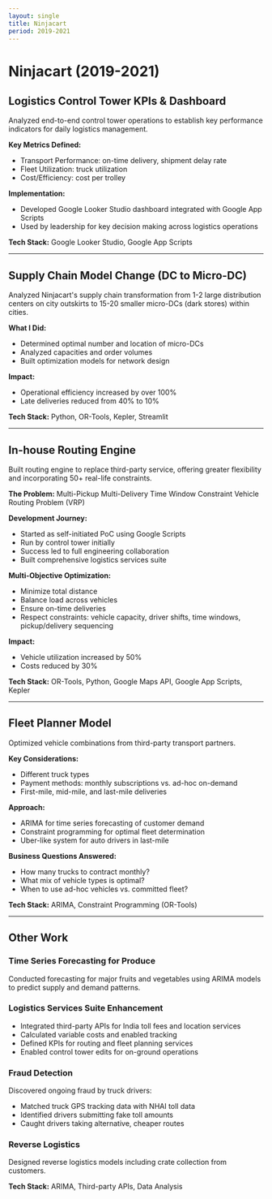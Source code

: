 ```yaml
---
layout: single
title: Ninjacart
period: 2019-2021
---
```


# Ninjacart (2019-2021)

## Logistics Control Tower KPIs & Dashboard

Analyzed end-to-end control tower operations to establish key performance indicators for daily logistics management.

**Key Metrics Defined:**
- Transport Performance: on-time delivery, shipment delay rate
- Fleet Utilization: truck utilization
- Cost/Efficiency: cost per trolley

**Implementation:**
- Developed Google Looker Studio dashboard integrated with Google App Scripts
- Used by leadership for key decision making across logistics operations

**Tech Stack:** Google Looker Studio, Google App Scripts

---

## Supply Chain Model Change (DC to Micro-DC)

Analyzed Ninjacart's supply chain transformation from 1-2 large distribution centers on city outskirts to 15-20 smaller micro-DCs (dark stores) within cities.

**What I Did:**
- Determined optimal number and location of micro-DCs
- Analyzed capacities and order volumes
- Built optimization models for network design

**Impact:**
- Operational efficiency increased by over 100%
- Late deliveries reduced from 40% to 10%

**Tech Stack:** Python, OR-Tools, Kepler, Streamlit

---

## In-house Routing Engine

Built routing engine to replace third-party service, offering greater flexibility and incorporating 50+ real-life constraints.

**The Problem:**
Multi-Pickup Multi-Delivery Time Window Constraint Vehicle Routing Problem (VRP)

**Development Journey:**
- Started as self-initiated PoC using Google Scripts
- Run by control tower initially
- Success led to full engineering collaboration
- Built comprehensive logistics services suite

**Multi-Objective Optimization:**
- Minimize total distance
- Balance load across vehicles
- Ensure on-time deliveries
- Respect constraints: vehicle capacity, driver shifts, time windows, pickup/delivery sequencing

**Impact:**
- Vehicle utilization increased by 50%
- Costs reduced by 30%

**Tech Stack:** OR-Tools, Python, Google Maps API, Google App Scripts, Kepler

---

## Fleet Planner Model

Optimized vehicle combinations from third-party transport partners.

**Key Considerations:**
- Different truck types
- Payment methods: monthly subscriptions vs. ad-hoc on-demand
- First-mile, mid-mile, and last-mile deliveries

**Approach:**
- ARIMA for time series forecasting of customer demand
- Constraint programming for optimal fleet determination
- Uber-like system for auto drivers in last-mile

**Business Questions Answered:**
- How many trucks to contract monthly?
- What mix of vehicle types is optimal?
- When to use ad-hoc vehicles vs. committed fleet?

**Tech Stack:** ARIMA, Constraint Programming (OR-Tools)

---

## Other Work

### Time Series Forecasting for Produce
Conducted forecasting for major fruits and vegetables using ARIMA models to predict supply and demand patterns.

### Logistics Services Suite Enhancement
- Integrated third-party APIs for India toll fees and location services
- Calculated variable costs and enabled tracking
- Defined KPIs for routing and fleet planning services
- Enabled control tower edits for on-ground operations

### Fraud Detection
Discovered ongoing fraud by truck drivers:
- Matched truck GPS tracking data with NHAI toll data
- Identified drivers submitting fake toll amounts
- Caught drivers taking alternative, cheaper routes

### Reverse Logistics
Designed reverse logistics models including crate collection from customers.

**Tech Stack:** ARIMA, Third-party APIs, Data Analysis

